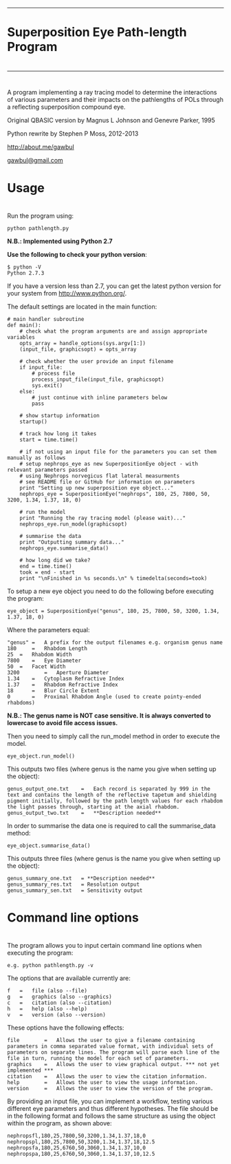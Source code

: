 ***
# 
# **Superposition Eye Path-length Program**
# 
***
# 

A program implementing a ray tracing model to determine the interactions of various parameters and their impacts on the pathlengths of POLs through a reflecting superposition compound eye.

Original QBASIC version by Magnus L Johnson and Genevre Parker, 1995

Python rewrite by Stephen P Moss, 2012-2013

http://about.me/gawbul

gawbul@gmail.com

# 
# 
# Usage
# 
# 

Run the program using:

	python pathlength.py

**N.B.: Implemented using Python 2.7**

**Use the following to check your python version**:

	$ python -V
	Python 2.7.3

If you have a version less than 2.7, you can get the latest python version for your system from http://www.python.org/.

The default settings are located in the main function:

	# main handler subroutine
	def main():
		# check what the program arguments are and assign appropriate variables
		opts_array = handle_options(sys.argv[1:])
		(input_file, graphicsopt) = opts_array
	
		# check whether the user provide an input filename
		if input_file:
			# process file
			process_input_file(input_file, graphicsopt)
			sys.exit()
		else:
			# just continue with inline parameters below
			pass
	
		# show startup information
		startup()

		# track how long it takes
		start = time.time()
		
		# if not using an input file for the parameters you can set them manually as follows
		# setup nephrops_eye as new SuperpositionEye object - with relevant parameters passed	
		# using Nephrops norvegicus flat lateral measurments
		# see README file or GitHub for information on parameters
		print "Setting up new superposition eye object..."
		nephrops_eye = SuperpositionEye("nephrops", 180, 25, 7800, 50, 3200, 1.34, 1.37, 18, 0) 

		# run the model
		print "Running the ray tracing model (please wait)..."
		nephrops_eye.run_model(graphicsopt)
	
		# summarise the data
		print "Outputting summary data..."
		nephrops_eye.summarise_data()
	
		# how long did we take?
		end = time.time()
		took = end - start
		print "\nFinished in %s seconds.\n" % timedelta(seconds=took)

To setup a new eye object you need to do the following before executing the program:

	eye_object = SuperpositionEye("genus", 180, 25, 7800, 50, 3200, 1.34, 1.37, 18, 0) 

Where the parameters equal:

	"genus"	=	A prefix for the output filenames e.g. organism genus name
	180 	=	Rhabdom Length
	25 	=	Rhabdom Width
	7800 	=	Eye Diameter
	50 	=	Facet Width
	3200		=	Aperture Diameter
	1.34	=	Cytoplasm Refractive Index
	1.37	=	Rhabdom Refractive Index
	18		=	Blur Circle Extent
	0		=	Proximal Rhabdom Angle (used to create pointy-ended rhabdoms)

**N.B.: The genus name is NOT case sensitive. It is always converted to lowercase to avoid file access issues.**

Then you need to simply call the run_model method in order to execute the model.

	eye_object.run_model()

This outputs two files (where genus is the name you give when setting up the object):

	genus_output_one.txt	=	Each record is separated by 999 in the text and contains the length of the reflective tapetum and shielding pigment initially, followed by the path length values for each rhabdom the light passes through, starting at the axial rhabdom.
	genus_output_two.txt	=	**Description needed**

In order to summarise the data one is required to call the summarise_data method:

	eye_object.summarise_data()
	
This outputs three files (where genus is the name you give when setting up the object):

	genus_summary_one.txt	= **Description needed**
	genus_summary_res.txt	= Resolution output
	genus_summary_sen.txt	= Sensitivity output

# 
# 
# Command line options
# 
# 

The program allows you to input certain command line options when executing the program:

	e.g. python pathlength.py -v

The options that are available currently are:

	f	=	file (also --file)
	g	=	graphics (also --graphics)
	c	=	citation (also --citation)
	h	=	help (also --help)
	v	=	version (also --version)

These options have the following effects:

	file		=	Allows the user to give a filename containing parameters in comma separated value format, with individual sets of parameters on separate lines. The program will parse each line of the file in turn, running the model for each set of parameters.
	graphics	=	Allows the user to view graphical output. *** not yet implemented ***
	citation	=	Allows the user to view the citation information.
	help		=	Allows the user to view the usage information.
	version		=	Allows the user to view the version of the program.

By providing an input file, you can implement a workflow, testing various different eye parameters and thus different hypotheses. The file should be in the following format and follows the same structure as using the object within the program, as shown above:

	nephropsfl,180,25,7800,50,3200,1.34,1.37,18,0
	nephropspl,180,25,7800,50,3200,1.34,1.37,18,12.5
	nephropsfa,180,25,6760,50,3060,1.34,1.37,10,0
	nephropspa,180,25,6760,50,3060,1.34,1.37,10,12.5